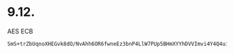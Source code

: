 # 9.12.

AES ECB
```text
SmS+trZbUqnoXHEGvk8dO/NvAhh6OR6fwneEz3bnP4LlW7PUp5BHmXYYhDVVImvi4Y4Q4uidozNrH8B7c3UeyhiYD2GRImpKnxUzNNB1yp9HvrfmW9YhCREgKf315Ojc
```